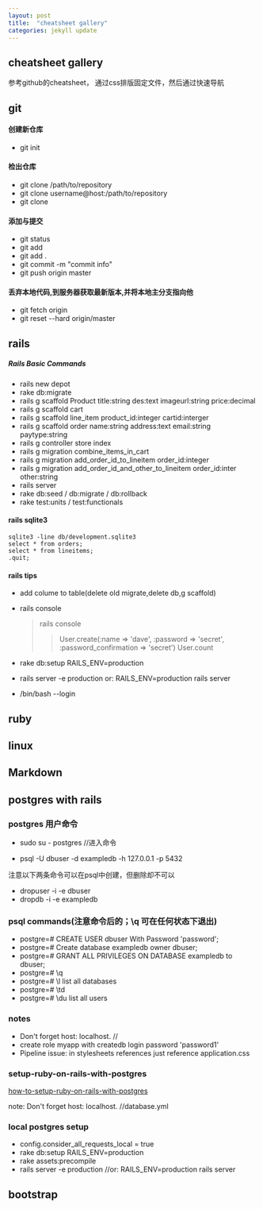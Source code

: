 ```yaml
---
layout: post
title:  "cheatsheet gallery"
categories: jekyll update
---
```

## cheatsheet gallery
参考github的cheatsheet， 通过css排版固定文件，然后通过快速导航

## git

#### 创建新仓库
- git init

#### 检出仓库
- git clone /path/to/repository
- git clone username@host:/path/to/repository
- git clone

#### 添加与提交
- git status
- git add <filename>
- git add .
- git commit -m "commit info"
- git push origin master

#### 丢弃本地代码,到服务器获取最新版本,并将本地主分支指向他
- git fetch origin
- git reset --hard origin/master

## rails

##### Rails Basic Commands
- rails new depot
- rake db:migrate
- rails g scaffold Product title:string des:text imageurl:string price:decimal
- rails g scaffold cart
- rails g scaffold line_item product_id:integer cartid:interger
- rails g scaffold order name:string address:text email:string paytype:string
- rails g controller store index
- rails g migration combine_items_in_cart
- rails g migration add_order_id_to_lineitem order_id:integer
- rails g migration add_order_id_and_other_to_lineitem order_id:inter other:string
- rails server
- rake db:seed / db:migrate / db:rollback
- rake test:units / test:functionals

#### rails sqlite3
    sqlite3 -line db/development.sqlite3
    select * from orders;
    select * from lineitems;
    .quit;

#### rails tips
- add colume to table(delete old migrate,delete db,g scaffold)
- rails console

    >rails console
    >> User.create(:name => 'dave', :password => 'secret',
  :password_confirmation => 'secret')
    >> User.count

- rake db:setup RAILS_ENV=production
- rails server -e production or: RAILS_ENV=production rails server
- /bin/bash --login



## ruby
## linux

## Markdown

## postgres with rails

### postgres 用户命令
- sudo su - postgres   //进入命令

- psql -U dbuser -d exampledb -h 127.0.0.1 -p 5432

注意以下两条命令可以在psql中创建，但删除却不可以
- dropuser -i -e dbuser
- dropdb -i -e exampledb

### psql commands(注意命令后的；\q 可在任何状态下退出)
- postgre=# CREATE USER dbuser With Password 'password';
- postgre=# Create database exampledb owner dbuser;
- postgre=# GRANT ALL PRIVILEGES ON DATABASE exampledb to dbuser;
- postgre=# \q
- postgre=# \l list all databases
- postgre=# \td
- postgre=# \du list all users


### notes
- Don't forget host: localhost. //
- create role myapp with createdb login password 'password1'
- Pipeline issue: in stylesheets references just reference application.css

### setup-ruby-on-rails-with-postgres
[how-to-setup-ruby-on-rails-with-postgres](https://www.digitalocean.com/community/tutorials/how-to-setup-ruby-on-rails-with-postgres)

note: Don't forget host: localhost. //database.yml

### local postgres setup
- config.consider_all_requests_local = true
- rake db:setup RAILS_ENV=production
- rake assets:precompile
- rails server -e production  //or: RAILS_ENV=production rails server

## bootstrap
